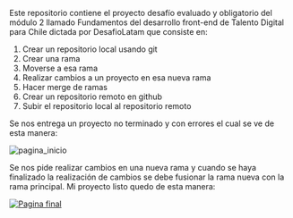 Este repositorio contiene el proyecto desafío evaluado y obligatorio del módulo 2 llamado Fundamentos del desarrollo front-end de Talento Digital para Chile dictada por DesafioLatam que consiste en:

<ol text-align='center'>
    <li>Crear un repositorio local usando git</li>
    <li>Crear una rama</li>
    <li>Moverse a esa rama</li>
    <li>Realizar cambios a un proyecto en esa nueva rama</li>
    <li>Hacer merge de ramas</li>
    <li>Crear un repositorio remoto en github</li>
    <li>Subir el repositorio local al repositorio remoto</li>
</ol>

Se nos entrega un proyecto no terminado y con errores el cual se ve de esta manera:

![pagina_inicio](https://github.com/user-attachments/assets/86762de2-1997-444a-a2aa-98e78a035736)

Se nos pide realizar cambios en una nueva rama y cuando se haya finalizado la realización de cambios se debe fusionar la rama nueva con la rama principal. Mi proyecto listo quedo de esta manera:

[![Pagina final](![pagina_final](https://github.com/user-attachments/assets/dd6f7908-1082-49ed-9b55-99885ffa895c)
)](https:/https://github.com/repowpm/)
